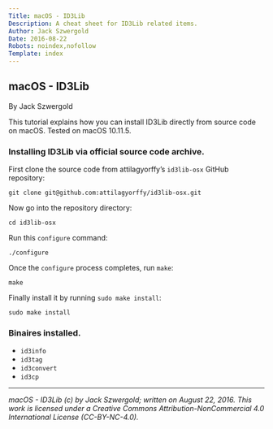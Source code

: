 ```yaml
---
Title: macOS - ID3Lib
Description: A cheat sheet for ID3Lib related items.
Author: Jack Szwergold
Date: 2016-08-22
Robots: noindex,nofollow
Template: index
---
```


## macOS - ID3Lib

By Jack Szwergold

This tutorial explains how you can install ID3Lib directly from source code on macOS. Tested on macOS 10.11.5.

### Installing ID3Lib via official source code archive.

First clone the source code from attilagyorffy’s `id3lib-osx` GitHub repository:

	git clone git@github.com:attilagyorffy/id3lib-osx.git
	
Now go into the repository directory:

	cd id3lib-osx
	
Run this `configure` command:

	./configure
	
Once the `configure` process completes, run `make`:

	make
	
Finally install it by running `sudo make install`:

	sudo make install

### Binaires installed.

* `id3info`
* `id3tag`
* `id3convert`
* `id3cp`

***

*macOS - ID3Lib (c) by Jack Szwergold; written on August 22, 2016. This work is licensed under a Creative Commons Attribution-NonCommercial 4.0 International License (CC-BY-NC-4.0).*
